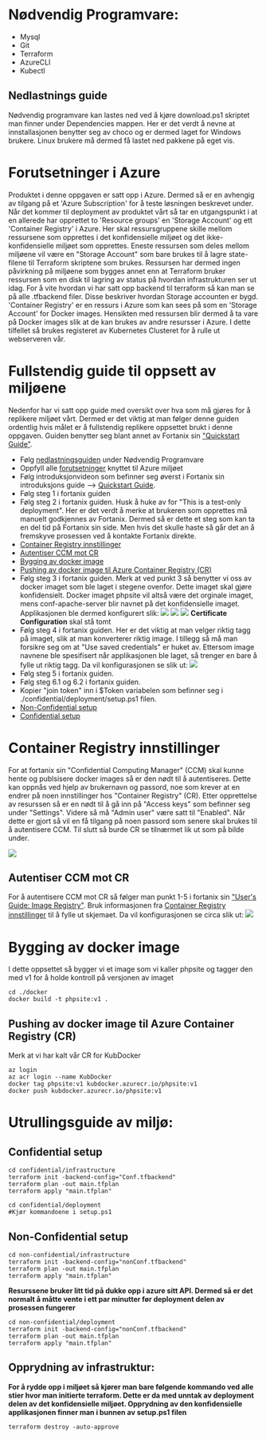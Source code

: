 # Nødvendig Programvare:

* Mysql
* Git
* Terraform
* AzureCLI
* Kubectl

## <a name="nedlastningsguide"></a>Nedlastnings guide

Nødvendig programvare kan lastes ned ved å kjøre download.ps1 skriptet man finner under Dependencies mappen. Her er det verdt å nevne at innstallasjonen benytter seg av choco og er dermed laget for Windows brukere. Linux brukere må dermed få lastet ned pakkene på eget vis. 

# <a name="forutsetninger"></a>Forutsetninger i Azure
Produktet i denne oppgaven er satt opp i Azure. Dermed så er en avhengig av tilgang på et 'Azure Subscription' for å teste løsningen beskrevet under. Når det kommer til deployment av produktet vårt så tar en utgangspunkt i at en allerede har opprettet to 'Resource groups' en 'Storage Account' og ett 'Container Registry' i Azure. Her skal ressursgruppene skille mellom ressursene som opprettes i det konfidensielle miljøet og det ikke-konfidensielle miljøet som opprettes. Eneste ressursen som deles mellom miljøene vil være en "Storage Account" som bare brukes til å lagre state-filene til Terraform skriptene som brukes. Ressursen har dermed ingen påvirkning på miljøene som bygges annet enn at Terraform bruker ressursen som en disk til lagring av status på hvordan infrastrukturen ser ut idag. For å vite hvordan vi har satt opp backend til terraform så kan man se på alle .tfbackend filer. Disse beskriver hvordan Storage accounten er bygd. 'Container Registry' er en ressurs i Azure som kan sees på som en 'Storage Account' for Docker images. Hensikten med ressursen blir dermed å ta vare på Docker images slik at de kan brukes av andre resursser i Azure. I dette tilfellet så brukes registeret av Kubernetes Clusteret for å rulle ut webserveren vår.

# Fullstendig guide til oppsett av miljøene
Nedenfor har vi satt opp guide med oversikt over hva som må gjøres for å replikere miljøet vårt. Dermed er det viktig at man følger denne guiden ordentlig hvis målet er å fullstendig replikere oppsettet brukt i denne oppgaven. Guiden benytter seg blant annet av Fortanix sin ["Quickstart Guide"](https://support.fortanix.com/hc/en-us/articles/360043484152-Quickstart-Guide). 

* Følg [nedlastningsguiden](#nedlastningsguide) under Nødvendig Programvare
* Oppfyll alle [forutsetninger](#forutsetninger) knyttet til Azure miljøet
* Følg introduksjonvideon som befinner seg øverst i Fortanix sin introduksjons guide --> [Quickstart Guide](https://support.fortanix.com/hc/en-us/articles/360043484152-Quickstart-Guide). 
* Følg steg 1 i fortanix guiden
* Følg steg 2 i fortanix guiden. Husk å huke av for "This is a test-only deployment". Her er det verdt å merke at brukeren som opprettes må manuelt godkjennes av Fortanix. Dermed så er dette et steg som kan ta en del tid på Fortanix sin side. Men hvis det skulle haste så går det an å fremskyve prosessen ved å kontakte Fortanix direkte.
* [Container Registry innstillinger](#container-registry-innstillinger)
* [Autentiser CCM mot CR](#autentiser-ccm-mot-cr)
* [Bygging av docker image](#dockerbuild)
* [Pushing av docker image til Azure Container Registry (CR)](#dockerpush)
* Følg steg 3 i fortanix guiden. Merk at ved punkt 3 så benytter vi oss av docker imaget som ble laget i stegene ovenfor. Dette imaget skal gjøre konfidensielt. Docker imaget phpsite vil altså være det orginale imaget, mens conf-apache-server blir navnet på det konfidensielle imaget. Applikasjonen ble dermed konfigurert slik:
![](./images/createApplicationPart1.png)
![](./images/createApplicationPart2.png)
![](./images/createApplicationPart3.**png)
**Certificate Configuration** skal stå tomt
* Følg steg 4 i fortanix guiden. Her er det viktig at man velger riktig tagg på imaget, slik at man konverterer riktig image. I tillegg så må man forsikre seg om at "Use saved credentials" er huket av. Ettersom image navnene ble spesifisert når applikasjonen ble laget, så trenger en bare å fylle ut riktig tagg. Da vil konfigurasjonen se slik ut:
![](./images/imageCreate.png)
* Følg steg 5 i fortanix guiden.
* Følg steg 6.1 og 6.2 i fortanix guiden. 
* Kopier "join token" inn i $Token variabelen som befinner seg i ./confidential/deployment/setup.ps1 filen. 
* [Non-Confidential setup](#nonconf)
* [Confidential setup](#conf)
# <a name="container-registry-innstillinger"></a>Container Registry innstillinger

For at fortanix sin "Confidential Computing Manager" (CCM) skal kunne hente og publsisere docker images så er den nødt til å autentiseres. Dette kan oppnås ved hjelp av brukernavn og passord, noe som krever at en endrer på noen innstillinger hos "Container Registry" (CR). Etter opprettelse av resurssen så er en nødt til å gå inn på "Access keys" som befinner seg under "Settings". Videre så må "Admin user" være satt til "Enabled". Når dette er gjort så vil en få tilgang på noen passord som senere skal brukes til å autentisere CCM. Til slutt så burde CR se tilnærmet lik ut som på bilde under.

![](./images/kubdocker.png)

## <a name="autentiser-ccm-mot-cr"></a>Autentiser CCM mot CR
For å autentisere CCM mot CR så følger man punkt 1-5 i fortanix sin ["User's Guide: Image Registry"](https://support.fortanix.com/hc/en-us/articles/360048967971-User-s-Guide-Image-Registry). Bruk informasjonen fra [Container Registry innstillinger](#CR) til å fylle ut skjemaet. Da vil konfigurasjonen se circa slik ut:
![](./images/autentiserCCM.png)

# <a name="dockerbuild"></a>Bygging av docker image

I dette oppsettet så bygger vi et image som vi kaller phpsite og tagger den med v1 for å holde kontroll på versjonen av imaget
```
cd ./docker
docker build -t phpsite:v1 .
```
## <a name="dockerpush"></a>Pushing av docker image til Azure Container Registry (CR)
Merk at vi har kalt vår CR for KubDocker
```
az login
az acr login --name KubDocker
docker tag phpsite:v1 kubdocker.azurecr.io/phpsite:v1
docker push kubdocker.azurecr.io/phpsite:v1
```
# Utrullingsguide av miljø:

## <a name="conf"></a>Confidential setup

```
cd confidential/infrastructure
terraform init -backend-config="Conf.tfbackend"
terraform plan -out main.tfplan
terraform apply "main.tfplan"
```

```
cd confidential/deployment
#Kjør kommandoene i setup.ps1
```

## <a name="nonconf"></a>Non-Confidential setup
```
cd non-confidential/infrastructure
terraform init -backend-config="nonConf.tfbackend"
terraform plan -out main.tfplan
terraform apply "main.tfplan"
```
**Resurssene bruker litt tid på dukke opp i azure sitt API. Dermed så er det normalt å måtte vente i ett par minutter før deployment delen av prosessen fungerer**
```
cd non-confidential/deployment
terraform init -backend-config="nonConf.tfbackend"
terraform plan -out main.tfplan
terraform apply "main.tfplan"
```

## Opprydning av infrastruktur:

**For å rydde opp i miljøet så kjører man bare følgende kommando ved alle stier hvor man initierte terraform. Dette er da med unntak av deployment delen av det konfidensielle miljøet. Opprydning av den konfidensielle applikasjonen finner man i bunnen av setup.ps1 filen**
```
terraform destroy -auto-approve
```
